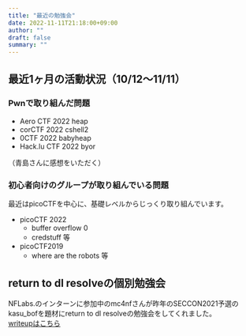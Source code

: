 ```yaml
---
title: "最近の勉強会"
date: 2022-11-11T21:18:00+09:00
author: ""
draft: false
summary: ""
---
```


## 最近1ヶ月の活動状況（10/12〜11/11）

### Pwnで取り組んだ問題

- Aero CTF 2022 heap
- corCTF 2022 cshell2
- 0CTF 2022 babyheap
- Hack.lu CTF 2022 byor

（青島さんに感想をいただく）

### 初心者向けのグループが取り組んでいる問題

最近はpicoCTFを中心に、基礎レベルからじっくり取り組んでいます。

- picoCTF 2022
  - buffer overflow 0
  - credstuff 等
- picoCTF2019
  - where are the robots 等

## return to dl resolveの個別勉強会
NFLabs.のインターンに参加中のmc4nfさんが昨年のSECCON2021予選のkasu_bofを題材にreturn to dl resolveの勉強会をしてくれました。  
[writeupはこちら](../../writeup/seccon_ctf_2021_kasu_bof/)
